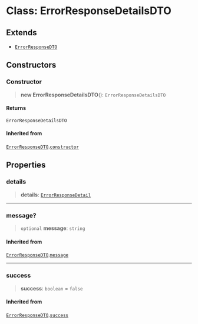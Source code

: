 # Class: ErrorResponseDetailsDTO

## Extends

- [`ErrorResponseDTO`](/api/dtos/Class.ErrorResponseDTO.md)

## Constructors

<a id="constructor"></a>

### Constructor

> **new ErrorResponseDetailsDTO**(): `ErrorResponseDetailsDTO`

#### Returns

`ErrorResponseDetailsDTO`

#### Inherited from

[`ErrorResponseDTO`](/api/dtos/Class.ErrorResponseDTO.md).[`constructor`](/api/dtos/Class.ErrorResponseDTO.md#constructor)

## Properties

<a id="details"></a>

### details

> **details**: [`ErrorResponseDetail`](/api/dtos/Class.ErrorResponseDetail.md)

***

<a id="message"></a>

### message?

> `optional` **message**: `string`

#### Inherited from

[`ErrorResponseDTO`](/api/dtos/Class.ErrorResponseDTO.md).[`message`](/api/dtos/Class.ErrorResponseDTO.md#message)

***

<a id="success"></a>

### success

> **success**: `boolean` = `false`

#### Inherited from

[`ErrorResponseDTO`](/api/dtos/Class.ErrorResponseDTO.md).[`success`](/api/dtos/Class.ErrorResponseDTO.md#success)
